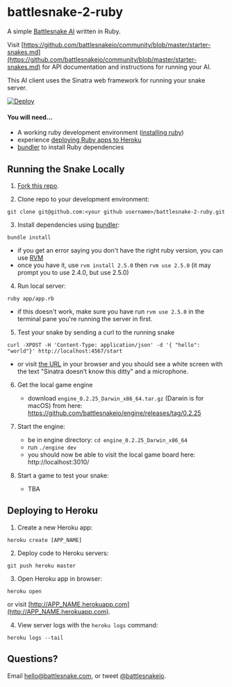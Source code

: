 # battlesnake-2-ruby

A simple [Battlesnake AI](http://battlesnake.io) written in Ruby.

Visit [https://github.com/battlesnakeio/community/blob/master/starter-snakes.md](https://github.com/battlesnakeio/community/blob/master/starter-snakes.md) for API documentation and instructions for running your AI.

This AI client uses the Sinatra web framework for running your snake server.

[![Deploy](https://www.herokucdn.com/deploy/button.png)](https://heroku.com/deploy)

#### You will need...

* A working ruby development environment ([installing ruby](https://www.ruby-lang.org/en/documentation/installation/))
* experience [deploying Ruby apps to Heroku](https://devcenter.heroku.com/articles/getting-started-with-ruby#introduction)
* [bundler](https://bundler.io/#getting-started) to install Ruby dependencies

## Running the Snake Locally

1) [Fork this repo](https://github.com/battlesnakeio/battlesnake-2-ruby/fork).

2) Clone repo to your development environment:
```
git clone git@github.com:<your github username>/battlesnake-2-ruby.git
```

3) Install dependencies using [bundler](https://bundler.io/#getting-started):
```
bundle install
```

   - if you get an error saying you don't have the right ruby version, you can use [RVM](https://rvm.io/)
   - once you have it, use `rvm install 2.5.0` then `rvm use 2.5.0` (it may prompt you to use 2.4.0, but use 2.5.0)

4) Run local server:
```
ruby app/app.rb
```
   - if this doesn't work, make sure you have run `rvm use 2.5.0` in the terminal pane you're running the server in first.

5) Test your snake by sending a curl to the running snake
```
curl -XPOST -H 'Content-Type: application/json' -d '{ "hello": "world"}' http://localhost:4567/start
```
   - or visit [the URL](http://localhost:4567/start) in your browser and you should see a white screen with the text "Sinatra doesn’t know this ditty" and a microphone.

6) Get the local game engine
   - download `engine_0.2.25_Darwin_x86_64.tar.gz` (Darwin is for macOS) from here: https://github.com/battlesnakeio/engine/releases/tag/0.2.25 

7) Start the engine:
   - be in engine directory: `cd engine_0.2.25_Darwin_x86_64`
   - run `./engine dev`
   - you should now be able to visit the local game board here: http://localhost:3010/

8) Start a game to test your snake:
   - TBA


## Deploying to Heroku

1) Create a new Heroku app:
```
heroku create [APP_NAME]
```

2) Deploy code to Heroku servers:
```
git push heroku master
```

3) Open Heroku app in browser:
```
heroku open
```
or visit [http://APP_NAME.herokuapp.com](http://APP_NAME.herokuapp.com).

4) View server logs with the `heroku logs` command:
```
heroku logs --tail
```

## Questions?

Email [hello@battlesnake.com](mailto:hello@battlesnake.com), or tweet [@battlesnakeio](http://twitter.com/battlesnakeio).
